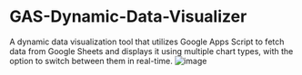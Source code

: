 # GAS-Dynamic-Data-Visualizer
 A dynamic data visualization tool that utilizes Google Apps Script to fetch data from Google Sheets and displays it using multiple chart types, with the option to switch between them in real-time.
![image](https://user-images.githubusercontent.com/98264095/233547556-f9c96a96-cc75-41db-b321-a7c6f9bd3909.png)
